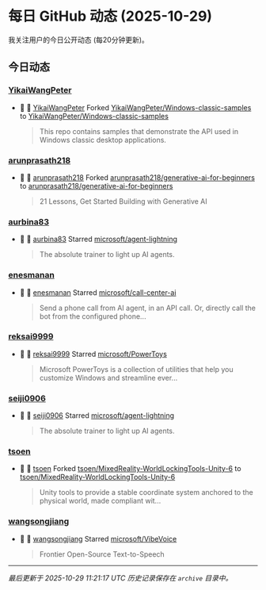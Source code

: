 # 每日 GitHub 动态 (2025-10-29)

我关注用户的今日公开动态 (每20分钟更新)。

## 今日动态

### [YikaiWangPeter](https://github.com/YikaiWangPeter)
- 🍴 👤 [YikaiWangPeter](https://github.com/YikaiWangPeter) Forked [YikaiWangPeter/Windows-classic-samples](https://github.com/YikaiWangPeter/Windows-classic-samples) to [YikaiWangPeter/Windows-classic-samples](https://github.com/YikaiWangPeter/Windows-classic-samples)
  > This repo contains samples that demonstrate the API used in Windows classic desktop applications.

### [arunprasath218](https://github.com/arunprasath218)
- 🍴 👤 [arunprasath218](https://github.com/arunprasath218) Forked [arunprasath218/generative-ai-for-beginners](https://github.com/arunprasath218/generative-ai-for-beginners) to [arunprasath218/generative-ai-for-beginners](https://github.com/arunprasath218/generative-ai-for-beginners)
  > 21 Lessons, Get Started Building with Generative AI 

### [aurbina83](https://github.com/aurbina83)
- 🌟 👤 [aurbina83](https://github.com/aurbina83) Starred [microsoft/agent-lightning](https://github.com/microsoft/agent-lightning)
  > The absolute trainer to light up AI agents.

### [enesmanan](https://github.com/enesmanan)
- 🌟 👤 [enesmanan](https://github.com/enesmanan) Starred [microsoft/call-center-ai](https://github.com/microsoft/call-center-ai)
  > Send a phone call from AI agent, in an API call. Or, directly call the bot from the configured phone...

### [reksai9999](https://github.com/reksai9999)
- 🌟 👤 [reksai9999](https://github.com/reksai9999) Starred [microsoft/PowerToys](https://github.com/microsoft/PowerToys)
  > Microsoft PowerToys is a collection of utilities that help you customize Windows and streamline ever...

### [seiji0906](https://github.com/seiji0906)
- 🌟 👤 [seiji0906](https://github.com/seiji0906) Starred [microsoft/agent-lightning](https://github.com/microsoft/agent-lightning)
  > The absolute trainer to light up AI agents.

### [tsoen](https://github.com/tsoen)
- 🍴 👤 [tsoen](https://github.com/tsoen) Forked [tsoen/MixedReality-WorldLockingTools-Unity-6](https://github.com/tsoen/MixedReality-WorldLockingTools-Unity-6) to [tsoen/MixedReality-WorldLockingTools-Unity-6](https://github.com/tsoen/MixedReality-WorldLockingTools-Unity-6)
  > Unity tools to provide a stable coordinate system anchored to the physical world, made compliant wit...

### [wangsongjiang](https://github.com/wangsongjiang)
- 🌟 👤 [wangsongjiang](https://github.com/wangsongjiang) Starred [microsoft/VibeVoice](https://github.com/microsoft/VibeVoice)
  > Frontier Open-Source Text-to-Speech


---
*最后更新于 2025-10-29 11:21:17 UTC*
*历史记录保存在 `archive` 目录中。*
